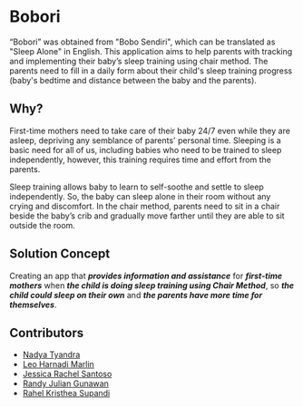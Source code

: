 # Bobori
“Bobori” was obtained from "Bobo Sendiri", which can be translated as "Sleep Alone" in English. This application aims to help parents with tracking and implementing their baby’s sleep training using chair method. The parents need to fill in a daily form about their child's sleep training progress (baby's bedtime and distance between the baby and the parents).

## Why?
First-time mothers need to take care of their baby 24/7 even while they are asleep, depriving any semblance of parents' personal time. Sleeping is a basic need for all of us, including babies who need to be trained to sleep independently, however, this training requires time and effort from the parents.

Sleep training allows baby to learn to self-soothe and settle to sleep independently. So, the baby can sleep alone in their room without any crying and discomfort. In the chair method, parents need to sit in a chair beside the baby’s crib and gradually move farther until they are able to sit outside the room.

## Solution Concept
Creating an app that ***provides information and assistance*** for ***first-time mothers*** when ***the child is doing sleep training using Chair Method***, so ***the child could sleep on their own*** and ***the parents have more time for themselves***.

## Contributors
- [Nadya Tyandra](https://github.com/nadyatyandra)
- [Leo Harnadi Marlin](https://github.com/TrotskyLeon)
- [Jessica Rachel Santoso](https://github.com/jessicarachel)
- [Randy Julian Gunawan](https://github.com/randjg)
- [Rahel Kristhea Supandi](https://www.behance.net/rahelkristhea)
